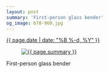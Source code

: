```yaml
---
layout: post
summary: 'First-person glass bender'
og_image: 670-960.jpg
---
```


<p>
 <time>
  <a href="/670">
   {{ page.date | date: "%B %-d, %Y" }}
  </a>
 </time>
 <a href="/670">
  <figure data-taken="8/4/2017">
   <img alt="{{ page.summary }}" sizes="(min-width: 700px) 50vw, calc(100vw - 2rem)" src="{{ site.assets_url }}/670-480.jpg" srcset="{{ site.assets_url }}/670-240.jpg 240w, {{ site.assets_url }}/670-480.jpg 480w, {{ site.assets_url }}/670-720.jpg 720w, {{ site.assets_url }}/670-960.jpg 960w"/>
  </figure>
 </a>
 <span>
  First-person glass bender
 </span>
</p>
